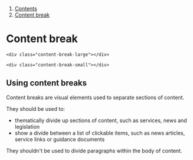 1.  [Contents](/docs/core/contents)
2.  [Content break](#)

# Content break

<div class="content-break-large"></div>

    <div class="content-break-large"></div>

<div class="content-break-small"></div>

    <div class="content-break-small"></div>

## Using content breaks

Content breaks are visual elements used to separate sections of content.

They should be used to:
<ul>
  <li>thematically divide up sections of content, such as services, news and legislation</li>
  <li>show a divide between a list of clickable items, such as news articles, service links or guidance documents</li>
</ul>

They shouldn't be used to divide paragraphs within the body of content.
